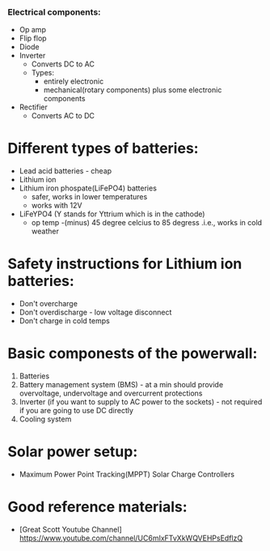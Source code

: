 ### Electrical components:
- Op amp
- Flip flop
- Diode
- Inverter
    - Converts DC to AC
    - Types: 
        - entirely electronic 
        - mechanical(rotary components) plus some electronic components
- Rectifier
    - Converts AC to DC

Different types of batteries:
=============================
- Lead acid batteries - cheap
- Lithium ion  
- Lithium iron phospate(LiFePO4) batteries
    - safer, works in lower temperatures
    -    works with 12V
- LiFeYPO4 (Y stands for Yttrium which is in the cathode)
    - op temp -(minus) 45 degree celcius to 85 degress .i.e., works in cold weather

Safety instructions for Lithium ion batteries:
==============================================
- Don't overcharge
- Don't overdischarge - low voltage disconnect
- Don't charge in cold temps

Basic componests of the powerwall:
=================================
1) Batteries
2) Battery management system (BMS) - at a min should provide overvoltage, undervoltage and overcurrent protections
3) Inverter (if you want to supply to AC power to the sockets) - not required if you are going to use DC directly
4) Cooling system

Solar power setup:
=================
* Maximum Power Point Tracking(MPPT) Solar Charge Controllers

Good reference materials:
========================
* [Great Scott Youtube Channel] https://www.youtube.com/channel/UC6mIxFTvXkWQVEHPsEdflzQ